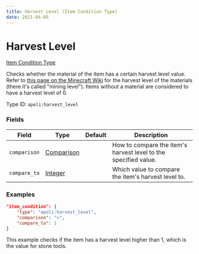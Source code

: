 ```yaml
---
title: Harvest Level (Item Condition Type)
date: 2021-04-05
---
```


# Harvest Level

[Item Condition Type](../item_condition_types.md)

Checks whether the material of the item has a certain harvest level value. Refer to [this page on the Minecraft Wiki](https://minecraft.fandom.com/wiki/Tiers) for the harvest level of the materials (there it's called "mining level"). Items without a material are considered to have a harvest level of 0.

Type ID: `apoli:harvest_level`

### Fields

Field        | Type                                      | Default | Description
-------------|-------------------------------------------|---------|------------
`comparison` | [Comparison](../data_types/comparison.md) |         | How to compare the item's harvest level to the specified value.
`compare_to` | [Integer](../data_types/integer.md)       |         | Which value to compare the item's harvest level to.

### Examples

```json
"item_condition": {
    "type": "apoli:harvest_level",
    "comparison": ">",
    "compare_to": 1
}
```

This example checks if the item has a harvest level higher than 1, which is the value for stone tools.
